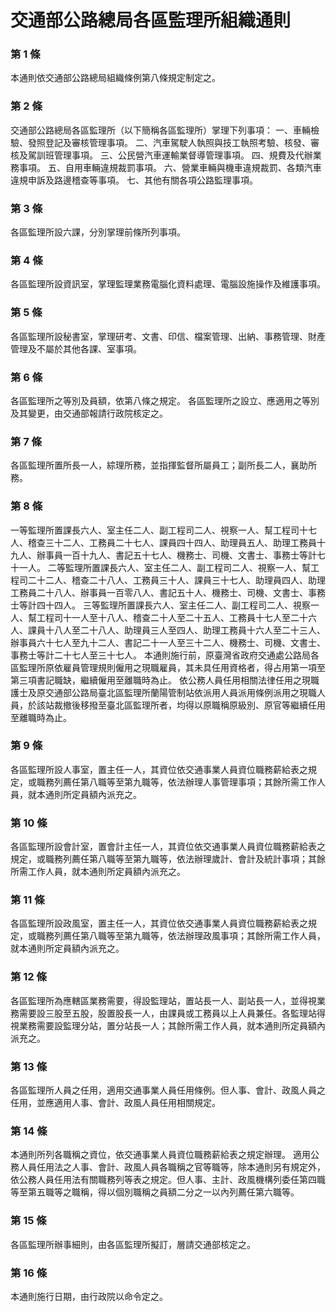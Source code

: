 # 交通部公路總局各區監理所組織通則

### 第 1 條

本通則依交通部公路總局組織條例第八條規定制定之。

### 第 2 條

交通部公路總局各區監理所（以下簡稱各區監理所）掌理下列事項：
一、車輛檢驗、發照登記及審核管理事項。
二、汽車駕駛人執照與技工執照考驗、核發、審核及駕訓班管理事項。
三、公民營汽車運輸業督導管理事項。
四、規費及代辦業務事項。
五、自用車輛違規裁罰事項。
六、營業車輛與機車違規裁罰、各類汽車違規申訴及路邊稽查等事項。
七、其他有關各項公路監理事項。

### 第 3 條

各區監理所設六課，分別掌理前條所列事項。

### 第 4 條

各區監理所設資訊室，掌理監理業務電腦化資料處理、電腦設施操作及維護事項。

### 第 5 條

各區監理所設秘書室，掌理研考、文書、印信、檔案管理、出納、事務管理、財產管理及不屬於其他各課、室事項。

### 第 6 條

各區監理所之等別及員額，依第八條之規定。
各區監理所之設立、應適用之等別及其變更，由交通部報請行政院核定之。

### 第 7 條

各區監理所置所長一人，綜理所務，並指揮監督所屬員工；副所長二人，襄助所務。

### 第 8 條

一等監理所置課長六人、室主任二人、副工程司二人、視察一人、幫工程司十七人、稽查三十二人、工務員二十七人、課員四十四人、助理員五人、助理工務員十九人、辦事員一百十九人、書記五十七人、機務士、司機、文書士、事務士等計七十一人。
二等監理所置課長六人、室主任二人、副工程司二人、視察一人、幫工程司二十二人、稽查二十八人、工務員三十人、課員三十七人、助理員四人、助理工務員二十八人、辦事員一百零八人、書記五十人、機務士、司機、文書士、事務士等計四十四人。
三等監理所置課長六人、室主任二人、副工程司二人、視察一人、幫工程司十一人至十八人、稽查二十人至二十五人、工務員十七人至二十六人、課員十八人至二十八人、助理員三人至四人、助理工務員十六人至二十三人、辦事員六十七人至九十二人、書記二十一人至三十二人、機務士、司機、文書士、事務士等計二十七人至三十七人。
本通則施行前，原臺灣省政府交通處公路局各區監理所原依雇員管理規則僱用之現職雇員，其未具任用資格者，得占用第一項至第三項書記職缺，繼續僱用至離職時為止。
依公務人員任用相關法律任用之現職護士及原交通部公路局臺北區監理所蘭陽管制站依派用人員派用條例派用之現職人員，於該站裁撤後移撥至臺北區監理所者，均得以原職稱原級別、原官等繼續任用至離職時為止。

### 第 9 條

各區監理所設人事室，置主任一人，其資位依交通事業人員資位職務薪給表之規定，或職務列薦任第八職等至第九職等，依法辦理人事管理事項；其餘所需工作人員，就本通則所定員額內派充之。

### 第 10 條

各區監理所設會計室，置會計主任一人，其資位依交通事業人員資位職務薪給表之規定，或職務列薦任第八職等至第九職等，依法辦理歲計、會計及統計事項；其餘所需工作人員，就本通則所定員額內派充之。

### 第 11 條

各區監理所設政風室，置主任一人，其資位依交通事業人員資位職務薪給表之規定，或職務列薦任第八職等至第九職等，依法辦理政風事項；其餘所需工作人員，就本通則所定員額內派充之。

### 第 12 條

各區監理所為應轄區業務需要，得設監理站，置站長一人、副站長一人，並得視業務需要設三股至五股，股置股長一人，由課員或工務員以上人員兼任。各監理站得視業務需要設監理分站，置分站長一人；其餘所需工作人員，就本通則所定員額內派充之。

### 第 13 條

各區監理所人員之任用，適用交通事業人員任用條例。但人事、會計、政風人員之任用，並應適用人事、會計、政風人員任用相關規定。

### 第 14 條

本通則所列各職稱之資位，依交通事業人員資位職務薪給表之規定辦理。
適用公務人員任用法之人事、會計、政風人員各職稱之官等職等，除本通則另有規定外，依公務人員任用法有關職務列等表之規定。但人事、主計、政風機構列委任第四職等至第五職等之職稱，得以個別職稱之員額二分之一以內列薦任第六職等。

### 第 15 條

各區監理所辦事細則，由各區監理所擬訂，層請交通部核定之。

### 第 16 條

本通則施行日期，由行政院以命令定之。
